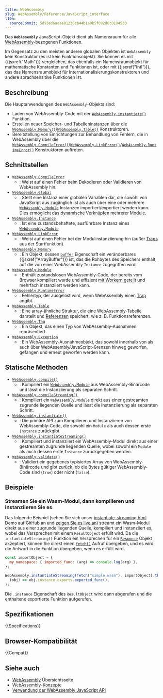 ```yaml
---
title: WebAssembly
slug: WebAssembly/Reference/JavaScript_interface
l10n:
  sourceCommit: 5d93ed6aeae01238cb44b1a9b5f092d8c8194530
---
```


Das **`WebAssembly`** JavaScript-Objekt dient als Namensraum für alle [WebAssembly](/de/docs/WebAssembly)-bezogenen Funktionen.

Im Gegensatz zu den meisten anderen globalen Objekten ist `WebAssembly` kein Konstruktor (es ist kein Funktionsobjekt). Sie können es mit {{jsxref("Math")}} vergleichen, das ebenfalls ein Namensraumobjekt für mathematische Konstanten und Funktionen ist, oder mit {{jsxref("Intl")}}, das das Namensraumobjekt für Internationalisierungskonstruktoren und andere sprachsensitive Funktionen ist.

## Beschreibung

Die Hauptanwendungen des `WebAssembly`-Objekts sind:

- Laden von WebAssembly-Code mit der [`WebAssembly.instantiate()`](/de/docs/WebAssembly/Reference/JavaScript_interface/instantiate_static) Funktion.
- Erstellen neuer Speicher- und Tabelleninstanzen über die [`WebAssembly.Memory()`](/de/docs/WebAssembly/Reference/JavaScript_interface/Memory)/[`WebAssembly.Table()`](/de/docs/WebAssembly/Reference/JavaScript_interface/Table) Konstruktoren.
- Bereitstellung von Einrichtungen zur Behandlung von Fehlern, die in WebAssembly über die [`WebAssembly.CompileError()`](/de/docs/WebAssembly/Reference/JavaScript_interface/CompileError)/[`WebAssembly.LinkError()`](/de/docs/WebAssembly/Reference/JavaScript_interface/LinkError)/[`WebAssembly.RuntimeError()`](/de/docs/WebAssembly/Reference/JavaScript_interface/RuntimeError) Konstruktoren auftreten.

## Schnittstellen

- [`WebAssembly.CompileError`](/de/docs/WebAssembly/Reference/JavaScript_interface/CompileError)
  - : Weist auf einen Fehler beim Dekodieren oder Validieren von WebAssembly hin.
- [`WebAssembly.Global`](/de/docs/WebAssembly/Reference/JavaScript_interface/Global)
  - : Stellt eine Instanz einer globalen Variablen dar, die sowohl von JavaScript aus zugänglich ist als auch über eine oder mehrere [`WebAssembly.Module`](/de/docs/WebAssembly/Reference/JavaScript_interface/Module) Instanzen importiert/exportiert werden kann. Dies ermöglicht das dynamische Verknüpfen mehrerer Module.
- [`WebAssembly.Instance`](/de/docs/WebAssembly/Reference/JavaScript_interface/Instance)
  - : Ist eine zustandsbehaftete, ausführbare Instanz eines [`WebAssembly.Module`](/de/docs/WebAssembly/Reference/JavaScript_interface/Module)
- [`WebAssembly.LinkError`](/de/docs/WebAssembly/Reference/JavaScript_interface/LinkError)
  - : Weist auf einen Fehler bei der Modulinstanziierung hin (außer [Traps](https://webassembly.github.io/simd/core/intro/overview.html#trap) aus der Startfunktion).
- [`WebAssembly.Memory`](/de/docs/WebAssembly/Reference/JavaScript_interface/Memory)
  - : Ein Objekt, dessen [`buffer`](/de/docs/WebAssembly/Reference/JavaScript_interface/Memory/buffer) Eigenschaft ein veränderbares {{jsxref("ArrayBuffer")}} ist, das die Rohbytes des Speichers enthält, auf die von einer WebAssembly `Instance` zugegriffen wird.
- [`WebAssembly.Module`](/de/docs/WebAssembly/Reference/JavaScript_interface/Module)
  - : Enthält zustandslosen WebAssembly-Code, der bereits vom Browser kompiliert wurde und effizient [mit Workern geteilt](/de/docs/Web/API/Worker/postMessage) und mehrfach instanziiert werden kann.
- [`WebAssembly.RuntimeError`](/de/docs/WebAssembly/Reference/JavaScript_interface/RuntimeError)
  - : Fehlertyp, der ausgelöst wird, wenn WebAssembly einen [Trap](https://webassembly.github.io/simd/core/intro/overview.html#trap) angibt.
- [`WebAssembly.Table`](/de/docs/WebAssembly/Reference/JavaScript_interface/Table)
  - : Eine array-ähnliche Struktur, die eine WebAssembly-Tabelle darstellt und [Referenzen](https://webassembly.github.io/spec/core/syntax/types.html#syntax-reftype) speichert, wie z. B. Funktionsreferenzen.
- [`WebAssembly.Tag`](/de/docs/WebAssembly/Reference/JavaScript_interface/Tag)
  - : Ein Objekt, das einen Typ von WebAssembly-Ausnahmen repräsentiert.
- [`WebAssembly.Exception`](/de/docs/WebAssembly/Reference/JavaScript_interface/Exception)
  - : Ein WebAssembly-Ausnahmeobjekt, das sowohl innerhalb von als auch über WebAssembly/JavaScript-Grenzen hinweg geworfen, gefangen und erneut geworfen werden kann.

## Statische Methoden

- [`WebAssembly.compile()`](/de/docs/WebAssembly/Reference/JavaScript_interface/compile_static)
  - : Kompiliert ein [`WebAssembly.Module`](/de/docs/WebAssembly/Reference/JavaScript_interface/Module) aus WebAssembly-Binärcode und lässt die Instanziierung als separaten Schritt.
- [`WebAssembly.compileStreaming()`](/de/docs/WebAssembly/Reference/JavaScript_interface/compileStreaming_static)
  - : Kompiliert ein [`WebAssembly.Module`](/de/docs/WebAssembly/Reference/JavaScript_interface/Module) direkt aus einer gestreamten zugrunde liegenden Quelle und lässt die Instanziierung als separaten Schritt.
- [`WebAssembly.instantiate()`](/de/docs/WebAssembly/Reference/JavaScript_interface/instantiate_static)
  - : Die primäre API zum Kompilieren und Instanziieren von WebAssembly-Code, die sowohl ein `Module` als auch dessen erste `Instance` zurückgibt.
- [`WebAssembly.instantiateStreaming()`](/de/docs/WebAssembly/Reference/JavaScript_interface/instantiateStreaming_static)
  - : Kompiliert und instanziiert ein WebAssembly-Modul direkt aus einer gestreamten zugrunde liegenden Quelle, wobei sowohl ein `Module` als auch dessen erste `Instance` zurückgegeben werden.
- [`WebAssembly.validate()`](/de/docs/WebAssembly/Reference/JavaScript_interface/validate_static)
  - : Validiert ein gegebenes typisiertes Array von WebAssembly-Binärcode und gibt zurück, ob die Bytes gültiger WebAssembly-Code sind (`true`) oder nicht (`false`).

## Beispiele

### Streamen Sie ein Wasm-Modul, dann kompilieren und instanziieren Sie es

Das folgende Beispiel (sehen Sie sich unser [instantiate-streaming.html](https://github.com/mdn/webassembly-examples/blob/main/js-api-examples/instantiate-streaming.html) Demo auf GitHub an und [zeigen Sie es live an](https://mdn.github.io/webassembly-examples/js-api-examples/instantiate-streaming.html)) streamt ein Wasm-Modul direkt aus einer zugrunde liegenden Quelle, kompiliert und instanziiert es, wobei das Versprechen mit einem `ResultObject` erfüllt wird. Da die `instantiateStreaming()` Funktion ein Versprechen für ein [`Response`](/de/docs/Web/API/Response) Objekt akzeptiert, können Sie direkt einen [`fetch()`](/de/docs/Web/API/Window/fetch) Aufruf übergeben, und es wird die Antwort in die Funktion übergeben, wenn es erfüllt wird.

```js
const importObject = {
  my_namespace: { imported_func: (arg) => console.log(arg) },
};

WebAssembly.instantiateStreaming(fetch("simple.wasm"), importObject).then(
  (obj) => obj.instance.exports.exported_func(),
);
```

Die `.instance` Eigenschaft des `ResultObject` wird dann abgerufen und die enthaltene exportierte Funktion aufgerufen.

## Spezifikationen

{{Specifications}}

## Browser-Kompatibilität

{{Compat}}

## Siehe auch

- [WebAssembly](/de/docs/WebAssembly) Übersichtsseite
- [WebAssembly-Konzepte](/de/docs/WebAssembly/Guides/Concepts)
- [Verwendung der WebAssembly JavaScript API](/de/docs/WebAssembly/Guides/Using_the_JavaScript_API)
